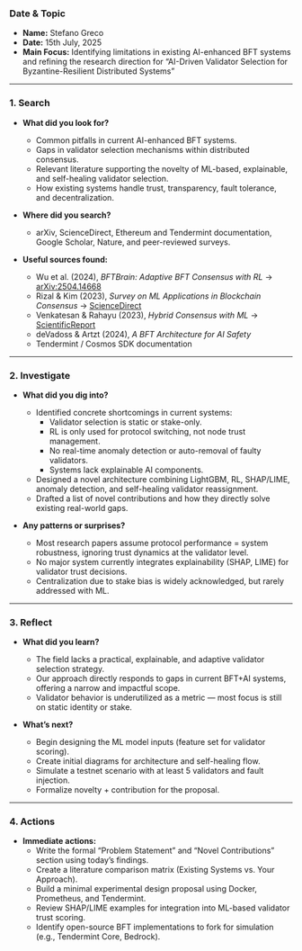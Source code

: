 ### Date & Topic

- **Name:** Stefano Greco
- **Date:** 15th July, 2025 
- **Main Focus:** Identifying limitations in existing AI-enhanced BFT systems and refining the research direction for “AI-Driven Validator Selection for Byzantine-Resilient Distributed Systems”

---
### 1. Search

- **What did you look for?**  
  - Common pitfalls in current AI-enhanced BFT systems.
  - Gaps in validator selection mechanisms within distributed consensus.
  - Relevant literature supporting the novelty of ML-based, explainable, and self-healing validator selection.
  - How existing systems handle trust, transparency, fault tolerance, and decentralization.

- **Where did you search?**  
  - arXiv, ScienceDirect, Ethereum and Tendermint documentation, Google Scholar, Nature, and peer-reviewed surveys.

- **Useful sources found:**  
  - Wu et al. (2024), *BFTBrain: Adaptive BFT Consensus with RL* → [arXiv:2504.14668](https://doi.org/10.48550/arXiv.2504.14668)  
  - Rizal & Kim (2023), *Survey on ML Applications in Blockchain Consensus* → [ScienceDirect]( https://www.sciencedirect.com/science/article/pii/S2096720925000296?via%3Dihub)
  - Venkatesan & Rahayu (2023), *Hybrid Consensus with ML* → [ScientificReport](https://www.nature.com/articles/s41598-024-51578-7)  
  - deVadoss & Artzt (2024), *A BFT Architecture for AI Safety*  
  - Tendermint / Cosmos SDK documentation

---

### 2. Investigate

- **What did you dig into?**  
  - Identified concrete shortcomings in current systems:
    - Validator selection is static or stake-only.
    - RL is only used for protocol switching, not node trust management.
    - No real-time anomaly detection or auto-removal of faulty validators.
    - Systems lack explainable AI components.
  - Designed a novel architecture combining LightGBM, RL, SHAP/LIME, anomaly detection, and self-healing validator reassignment.
  - Drafted a list of novel contributions and how they directly solve existing real-world gaps.

- **Any patterns or surprises?**  
  - Most research papers assume protocol performance = system robustness, ignoring trust dynamics at the validator level.
  - No major system currently integrates explainability (SHAP, LIME) for validator trust decisions.
  - Centralization due to stake bias is widely acknowledged, but rarely addressed with ML.

---

### 3. Reflect

- **What did you learn?**  
  - The field lacks a practical, explainable, and adaptive validator selection strategy.
  - Our approach directly responds to gaps in current BFT+AI systems, offering a narrow and impactful scope.
  - Validator behavior is underutilized as a metric — most focus is still on static identity or stake.

- **What’s next?**  
  - Begin designing the ML model inputs (feature set for validator scoring).
  - Create initial diagrams for architecture and self-healing flow.
  - Simulate a testnet scenario with at least 5 validators and fault injection.
  - Formalize novelty + contribution for the proposal.

---

### 4. Actions

- **Immediate actions:**  
  - Write the formal “Problem Statement” and “Novel Contributions” section using today’s findings.
  - Create a literature comparison matrix (Existing Systems vs. Your Approach).
  - Build a minimal experimental design proposal using Docker, Prometheus, and Tendermint.
  - Review SHAP/LIME examples for integration into ML-based validator trust scoring.
  - Identify open-source BFT implementations to fork for simulation (e.g., Tendermint Core, Bedrock).
